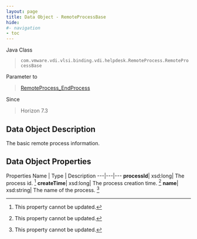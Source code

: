 ```yaml
---
layout: page
title: Data Object - RemoteProcessBase
hide:
#- navigation
- toc
---
```






Java Class
> `com.vmware.vdi.vlsi.binding.vdi.helpdesk.RemoteProcess.RemoteProcessBase`

Parameter to
> [RemoteProcess_EndProcess](vdi.helpdesk.RemoteProcess.md#endProcess)

Since
> Horizon 7.3


## Data Object Description

The basic remote process information.

## Data Object Properties
Properties
Name |  Type |  Description
---|---|---
**processId**|  xsd:long|  The process id. [^2]
**createTime**|  xsd:long|  The process creation time. [^2]
**name**|  xsd:string|  The name of the process. [^2]


 


[^2]: This property cannot be updated.